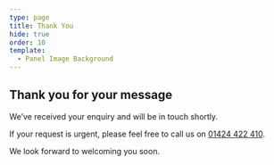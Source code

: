 ```yaml
---
type: page
title: Thank You
hide: true
order: 10
template:
  - Panel Image Background
---
```

## Thank you for your message

We’ve received your enquiry and will be in touch shortly.

If your request is urgent, please feel free to call us on [01424 422 410](tel:01424422410).

We look forward to welcoming you soon.
